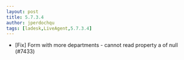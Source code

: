 ```yaml
---
layout: post
title: 5.7.3.4
author: jperdochqu
tags: [ladesk,LiveAgent,5.7.3.4]
---
```


- [Fix] Form with more departments - cannot read property a of null (#7433)
